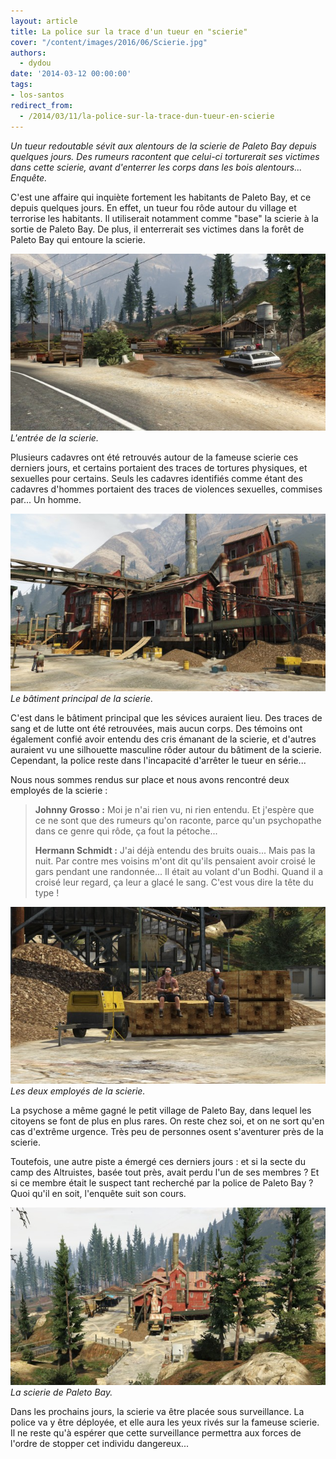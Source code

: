 ```yaml
---
layout: article
title: La police sur la trace d'un tueur en "scierie"
cover: "/content/images/2016/06/Scierie.jpg"
authors:
  - dydou
date: '2014-03-12 00:00:00'
tags:
- los-santos
redirect_from:
  - /2014/03/11/la-police-sur-la-trace-dun-tueur-en-scierie
---
```


_Un tueur redoutable sévit aux alentours de la scierie de Paleto Bay depuis quelques jours. Des rumeurs racontent que celui-ci torturerait ses victimes dans cette scierie, avant d'enterrer les corps dans les bois alentours... Enquête._

C'est une affaire qui inquiète fortement les habitants de Paleto Bay, et ce depuis quelques jours. En effet, un tueur fou rôde autour du village et terrorise les habitants. Il utiliserait notamment comme "base" la scierie à la sortie de Paleto Bay. De plus, il enterrerait ses victimes dans la forêt de Paleto Bay qui entoure la scierie.

![L'entrée de la scierie.](/content/images/2016/06/Scierie_0.jpg)
_L'entrée de la scierie._

Plusieurs cadavres ont été retrouvés autour de la fameuse scierie ces derniers jours, et certains portaient des traces de tortures physiques, et sexuelles pour certains. Seuls les cadavres identifiés comme étant des cadavres d'hommes portaient des traces de violences sexuelles, commises par... Un homme.

![Le bâtiment principal de la scierie.](/content/images/2016/06/Scierie1.jpg)
_Le bâtiment principal de la scierie._

C'est dans le bâtiment principal que les sévices auraient lieu. Des traces de sang et de lutte ont été retrouvées, mais aucun corps. Des témoins ont également confié avoir entendu des cris émanant de la scierie, et d'autres auraient vu une silhouette masculine rôder autour du bâtiment de la scierie. Cependant, la police reste dans l'incapacité d'arrêter le tueur en série...

Nous nous sommes rendus sur place et nous avons rencontré deux employés de la scierie :

> **Johnny Grosso :** Moi je n'ai rien vu, ni rien entendu. Et j'espère que ce ne sont que des rumeurs qu'on raconte, parce qu'un psychopathe dans ce genre qui rôde, ça fout la pétoche...
> 
> **Hermann Schmidt :** J'ai déjà entendu des bruits ouais... Mais pas la nuit. Par contre mes voisins m'ont dit qu'ils pensaient avoir croisé le gars pendant une randonnée... Il était au volant d'un Bodhi. Quand il a croisé leur regard, ça leur a glacé le sang. C'est vous dire la tête du type !

![Les deux employés de la scierie.](/content/images/2016/06/Scierie2.jpg)
_Les deux employés de la scierie._

La psychose a même gagné le petit village de Paleto Bay, dans lequel les citoyens se font de plus en plus rares. On reste chez soi, et on ne sort qu'en cas d'extrême urgence. Très peu de personnes osent s'aventurer près de la scierie.

Toutefois, une autre piste a émergé ces derniers jours : et si la secte du camp des Altruistes, basée tout près, avait perdu l'un de ses membres ? Et si ce membre était le suspect tant recherché par la police de Paleto Bay ? Quoi qu'il en soit, l'enquête suit son cours.

![La scierie de Paleto Bay.](/content/images/2016/06/Scierie3.jpg)
_La scierie de Paleto Bay._

Dans les prochains jours, la scierie va être placée sous surveillance. La police va y être déployée, et elle aura les yeux rivés sur la fameuse scierie. Il ne reste qu'à espérer que cette surveillance permettra aux forces de l'ordre de stopper cet individu dangereux...